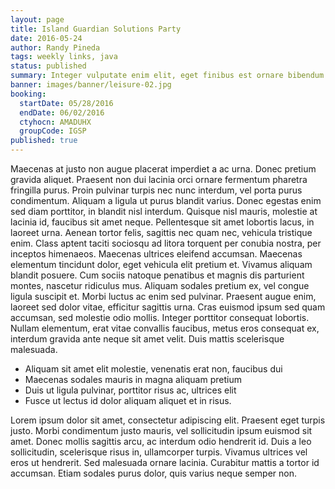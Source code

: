 ```yaml
---
layout: page
title: Island Guardian Solutions Party
date: 2016-05-24
author: Randy Pineda
tags: weekly links, java
status: published
summary: Integer vulputate enim elit, eget finibus est ornare bibendum. Vestibulum.
banner: images/banner/leisure-02.jpg
booking:
  startDate: 05/28/2016
  endDate: 06/02/2016
  ctyhocn: AMADUHX
  groupCode: IGSP
published: true
---
```

Maecenas at justo non augue placerat imperdiet a ac urna. Donec pretium gravida aliquet. Praesent non dui lacinia orci ornare fermentum pharetra fringilla purus. Proin pulvinar turpis nec nunc interdum, vel porta purus condimentum. Aliquam a ligula ut purus blandit varius. Donec egestas enim sed diam porttitor, in blandit nisl interdum. Quisque nisl mauris, molestie at lacinia id, faucibus sit amet neque. Pellentesque sit amet lobortis lacus, in laoreet urna.
Aenean tortor felis, sagittis nec quam nec, vehicula tristique enim. Class aptent taciti sociosqu ad litora torquent per conubia nostra, per inceptos himenaeos. Maecenas ultrices eleifend accumsan. Maecenas elementum tincidunt dolor, eget vehicula elit pretium et. Vivamus aliquam blandit posuere. Cum sociis natoque penatibus et magnis dis parturient montes, nascetur ridiculus mus. Aliquam sodales pretium ex, vel congue ligula suscipit et. Morbi luctus ac enim sed pulvinar. Praesent augue enim, laoreet sed dolor vitae, efficitur sagittis urna. Cras euismod ipsum sed quam accumsan, sed molestie odio mollis. Integer porttitor consequat lobortis. Nullam elementum, erat vitae convallis faucibus, metus eros consequat ex, interdum gravida ante neque sit amet velit. Duis mattis scelerisque malesuada.

* Aliquam sit amet elit molestie, venenatis erat non, faucibus dui
* Maecenas sodales mauris in magna aliquam pretium
* Duis ut ligula pulvinar, porttitor risus ac, ultrices elit
* Fusce ut lectus id dolor aliquam aliquet et in risus.

Lorem ipsum dolor sit amet, consectetur adipiscing elit. Praesent eget turpis justo. Morbi condimentum justo mauris, vel sollicitudin ipsum euismod sit amet. Donec mollis sagittis arcu, ac interdum odio hendrerit id. Duis a leo sollicitudin, scelerisque risus in, ullamcorper turpis. Vivamus ultrices vel eros ut hendrerit. Sed malesuada ornare lacinia. Curabitur mattis a tortor id accumsan. Etiam sodales purus dolor, quis varius neque semper non.
